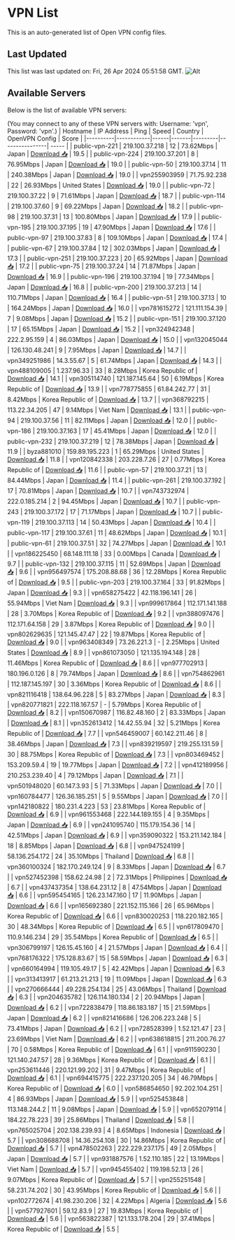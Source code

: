 # VPN List

This is an auto-generated list of Open VPN config files.

## Last Updated

This list was last updated on: Fri, 26 Apr 2024 05:51:58 GMT.
![Alt](https://repobeats.axiom.co/api/embed/186b98318ef1479477931607c1ad7d823f12451f.svg "Repobeats analytics image")

## Available Servers

Below is the list of available VPN servers:

(You may connect to any of these VPN servers with: Username: 'vpn', Password: 'vpn'.)
| Hostname | IP Address | Ping | Speed | Country | OpenVPN Config | Score |
|----------|------------|------|-------|---------|----------------| ----- |
| public-vpn-221 | 219.100.37.218 | 12 | 73.62Mbps | Japan | [Download 📥](./configs/server_0_JP.ovpn) | 19.5 |
| public-vpn-224 | 219.100.37.201 | 8 | 76.95Mbps | Japan | [Download 📥](./configs/server_1_JP.ovpn) | 19.0 |
| public-vpn-50 | 219.100.37.14 | 11 | 240.38Mbps | Japan | [Download 📥](./configs/server_2_JP.ovpn) | 19.0 |
| vpn255903959 | 71.75.92.238 | 22 | 26.93Mbps | United States | [Download 📥](./configs/server_3_US.ovpn) | 19.0 |
| public-vpn-72 | 219.100.37.22 | 9 | 71.61Mbps | Japan | [Download 📥](./configs/server_4_JP.ovpn) | 18.7 |
| public-vpn-114 | 219.100.37.60 | 9 | 69.22Mbps | Japan | [Download 📥](./configs/server_5_JP.ovpn) | 18.2 |
| public-vpn-98 | 219.100.37.31 | 13 | 100.80Mbps | Japan | [Download 📥](./configs/server_6_JP.ovpn) | 17.9 |
| public-vpn-195 | 219.100.37.195 | 19 | 47.90Mbps | Japan | [Download 📥](./configs/server_7_JP.ovpn) | 17.6 |
| public-vpn-97 | 219.100.37.83 | 8 | 109.10Mbps | Japan | [Download 📥](./configs/server_8_JP.ovpn) | 17.4 |
| public-vpn-67 | 219.100.37.84 | 12 | 302.03Mbps | Japan | [Download 📥](./configs/server_9_JP.ovpn) | 17.3 |
| public-vpn-251 | 219.100.37.223 | 20 | 65.92Mbps | Japan | [Download 📥](./configs/server_10_JP.ovpn) | 17.2 |
| public-vpn-75 | 219.100.37.24 | 14 | 71.87Mbps | Japan | [Download 📥](./configs/server_11_JP.ovpn) | 16.9 |
| public-vpn-196 | 219.100.37.194 | 19 | 77.34Mbps | Japan | [Download 📥](./configs/server_12_JP.ovpn) | 16.8 |
| public-vpn-200 | 219.100.37.213 | 14 | 110.71Mbps | Japan | [Download 📥](./configs/server_13_JP.ovpn) | 16.4 |
| public-vpn-51 | 219.100.37.13 | 10 | 164.24Mbps | Japan | [Download 📥](./configs/server_14_JP.ovpn) | 16.0 |
| vpn781615272 | 121.111.154.39 | 7 | 9.08Mbps | Japan | [Download 📥](./configs/server_15_JP.ovpn) | 15.2 |
| public-vpn-151 | 219.100.37.120 | 17 | 65.15Mbps | Japan | [Download 📥](./configs/server_16_JP.ovpn) | 15.2 |
| vpn324942348 | 222.2.95.159 | 4 | 86.03Mbps | Japan | [Download 📥](./configs/server_17_JP.ovpn) | 15.0 |
| vpn132045044 | 126.130.48.241 | 9 | 7.95Mbps | Japan | [Download 📥](./configs/server_18_JP.ovpn) | 14.7 |
| vpn349251986 | 14.3.55.67 | 5 | 61.74Mbps | Japan | [Download 📥](./configs/server_19_JP.ovpn) | 14.3 |
| vpn488109005 | 1.237.96.33 | 33 | 8.28Mbps | Korea Republic of | [Download 📥](./configs/server_20_KR.ovpn) | 14.1 |
| vpn305114740 | 121.187.145.64 | 50 | 6.19Mbps | Korea Republic of | [Download 📥](./configs/server_21_KR.ovpn) | 13.9 |
| vpn778775855 | 61.84.242.77 | 31 | 8.42Mbps | Korea Republic of | [Download 📥](./configs/server_22_KR.ovpn) | 13.7 |
| vpn368792215 | 113.22.34.205 | 47 | 9.14Mbps | Viet Nam | [Download 📥](./configs/server_23_VN.ovpn) | 13.1 |
| public-vpn-94 | 219.100.37.56 | 11 | 82.11Mbps | Japan | [Download 📥](./configs/server_24_JP.ovpn) | 12.0 |
| public-vpn-186 | 219.100.37.163 | 17 | 45.41Mbps | Japan | [Download 📥](./configs/server_25_JP.ovpn) | 12.0 |
| public-vpn-232 | 219.100.37.219 | 12 | 78.38Mbps | Japan | [Download 📥](./configs/server_26_JP.ovpn) | 11.9 |
| byza881010 | 159.89.195.223 | 1 | 65.29Mbps | United States | [Download 📥](./configs/server_27_US.ovpn) | 11.8 |
| vpn120842338 | 203.228.7.26 | 27 | 0.77Mbps | Korea Republic of | [Download 📥](./configs/server_28_KR.ovpn) | 11.6 |
| public-vpn-57 | 219.100.37.21 | 13 | 84.44Mbps | Japan | [Download 📥](./configs/server_29_JP.ovpn) | 11.4 |
| public-vpn-261 | 219.100.37.192 | 17 | 70.81Mbps | Japan | [Download 📥](./configs/server_30_JP.ovpn) | 10.7 |
| vpn743732974 | 222.0.185.214 | 2 | 94.45Mbps | Japan | [Download 📥](./configs/server_31_JP.ovpn) | 10.7 |
| public-vpn-243 | 219.100.37.172 | 17 | 71.17Mbps | Japan | [Download 📥](./configs/server_32_JP.ovpn) | 10.7 |
| public-vpn-119 | 219.100.37.113 | 14 | 50.43Mbps | Japan | [Download 📥](./configs/server_33_JP.ovpn) | 10.4 |
| public-vpn-117 | 219.100.37.61 | 11 | 48.62Mbps | Japan | [Download 📥](./configs/server_34_JP.ovpn) | 10.1 |
| public-vpn-61 | 219.100.37.51 | 32 | 74.27Mbps | Japan | [Download 📥](./configs/server_35_JP.ovpn) | 10.1 |
| vpn186225450 | 68.148.111.18 | 33 | 0.00Mbps | Canada | [Download 📥](./configs/server_36_CA.ovpn) | 9.7 |
| public-vpn-132 | 219.100.37.115 | 11 | 52.69Mbps | Japan | [Download 📥](./configs/server_37_JP.ovpn) | 9.6 |
| vpn956497574 | 175.208.88.68 | 36 | 12.28Mbps | Korea Republic of | [Download 📥](./configs/server_38_KR.ovpn) | 9.5 |
| public-vpn-203 | 219.100.37.164 | 33 | 91.82Mbps | Japan | [Download 📥](./configs/server_39_JP.ovpn) | 9.3 |
| vpn658275422 | 42.118.196.141 | 26 | 55.94Mbps | Viet Nam | [Download 📥](./configs/server_40_VN.ovpn) | 9.3 |
| vpn999617864 | 112.171.141.188 | 28 | 3.70Mbps | Korea Republic of | [Download 📥](./configs/server_41_KR.ovpn) | 9.2 |
| vpn388097476 | 112.171.64.158 | 29 | 3.87Mbps | Korea Republic of | [Download 📥](./configs/server_42_KR.ovpn) | 9.0 |
| vpn802629635 | 121.145.47.47 | 22 | 19.87Mbps | Korea Republic of | [Download 📥](./configs/server_43_KR.ovpn) | 9.0 |
| vpn963408349 | 73.26.221.3 | - | 2.25Mbps | United States | [Download 📥](./configs/server_44_US.ovpn) | 8.9 |
| vpn861073050 | 121.135.194.148 | 28 | 11.46Mbps | Korea Republic of | [Download 📥](./configs/server_45_KR.ovpn) | 8.6 |
| vpn977702913 | 180.196.0.126 | 8 | 79.74Mbps | Japan | [Download 📥](./configs/server_46_JP.ovpn) | 8.6 |
| vpn754862961 | 112.187.145.197 | 30 | 3.36Mbps | Korea Republic of | [Download 📥](./configs/server_47_KR.ovpn) | 8.6 |
| vpn821116418 | 138.64.96.228 | 5 | 83.27Mbps | Japan | [Download 📥](./configs/server_48_JP.ovpn) | 8.3 |
| vpn820771821 | 222.118.167.57 | - | 5.79Mbps | Korea Republic of | [Download 📥](./configs/server_49_KR.ovpn) | 8.2 |
| vpn150670987 | 116.82.48.160 | 2 | 83.33Mbps | Japan | [Download 📥](./configs/server_50_JP.ovpn) | 8.1 |
| vpn352613412 | 14.42.55.94 | 32 | 5.21Mbps | Korea Republic of | [Download 📥](./configs/server_51_KR.ovpn) | 7.7 |
| vpn546459007 | 60.142.211.46 | 8 | 38.46Mbps | Japan | [Download 📥](./configs/server_52_JP.ovpn) | 7.3 |
| vpn839219597 | 219.255.131.59 | 30 | 88.75Mbps | Korea Republic of | [Download 📥](./configs/server_53_KR.ovpn) | 7.3 |
| vpn803469452 | 153.209.59.4 | 19 | 19.77Mbps | Japan | [Download 📥](./configs/server_54_JP.ovpn) | 7.2 |
| vpn412189956 | 210.253.239.40 | 4 | 79.12Mbps | Japan | [Download 📥](./configs/server_55_JP.ovpn) | 7.1 |
| vpn501948020 | 60.147.3.93 | 5 | 71.33Mbps | Japan | [Download 📥](./configs/server_56_JP.ovpn) | 7.0 |
| vpn160784477 | 126.36.185.251 | 5 | 9.55Mbps | Japan | [Download 📥](./configs/server_57_JP.ovpn) | 7.0 |
| vpn142180822 | 180.231.4.223 | 53 | 23.81Mbps | Korea Republic of | [Download 📥](./configs/server_58_KR.ovpn) | 6.9 |
| vpn961553468 | 222.144.189.155 | 4 | 9.35Mbps | Japan | [Download 📥](./configs/server_59_JP.ovpn) | 6.9 |
| vpn241095740 | 115.179.154.36 | 14 | 42.51Mbps | Japan | [Download 📥](./configs/server_60_JP.ovpn) | 6.9 |
| vpn359090322 | 153.211.142.184 | 18 | 8.85Mbps | Japan | [Download 📥](./configs/server_61_JP.ovpn) | 6.8 |
| vpn947524199 | 58.136.254.172 | 24 | 35.10Mbps | Thailand | [Download 📥](./configs/server_62_TH.ovpn) | 6.8 |
| vpn360100324 | 182.170.249.124 | 9 | 8.33Mbps | Japan | [Download 📥](./configs/server_63_JP.ovpn) | 6.7 |
| vpn527452398 | 158.62.24.98 | 2 | 72.31Mbps | Philippines | [Download 📥](./configs/server_64_PH.ovpn) | 6.7 |
| vpn437437354 | 138.64.231.12 | 8 | 47.54Mbps | Japan | [Download 📥](./configs/server_65_JP.ovpn) | 6.6 |
| vpn595454165 | 126.23.147.160 | 17 | 11.90Mbps | Japan | [Download 📥](./configs/server_66_JP.ovpn) | 6.6 |
| vpn165692380 | 221.152.115.166 | 26 | 65.96Mbps | Korea Republic of | [Download 📥](./configs/server_67_KR.ovpn) | 6.6 |
| vpn830020253 | 118.220.182.165 | 30 | 48.34Mbps | Korea Republic of | [Download 📥](./configs/server_68_KR.ovpn) | 6.5 |
| vpn617809470 | 110.9.146.234 | 29 | 35.54Mbps | Korea Republic of | [Download 📥](./configs/server_69_KR.ovpn) | 6.5 |
| vpn306799197 | 126.15.45.160 | 4 | 21.57Mbps | Japan | [Download 📥](./configs/server_70_JP.ovpn) | 6.4 |
| vpn768176322 | 175.128.83.67 | 15 | 58.59Mbps | Japan | [Download 📥](./configs/server_71_JP.ovpn) | 6.3 |
| vpn660164994 | 119.105.49.17 | 5 | 42.42Mbps | Japan | [Download 📥](./configs/server_72_JP.ovpn) | 6.3 |
| vpn313413917 | 61.213.21.213 | 19 | 11.09Mbps | Japan | [Download 📥](./configs/server_73_JP.ovpn) | 6.3 |
| vpn270666444 | 49.228.254.134 | 25 | 43.06Mbps | Thailand | [Download 📥](./configs/server_74_TH.ovpn) | 6.3 |
| vpn204635782 | 126.114.180.134 | 2 | 20.94Mbps | Japan | [Download 📥](./configs/server_75_JP.ovpn) | 6.2 |
| vpn722838479 | 118.86.183.187 | 15 | 21.59Mbps | Japan | [Download 📥](./configs/server_76_JP.ovpn) | 6.2 |
| vpn821416686 | 126.206.223.248 | 5 | 73.41Mbps | Japan | [Download 📥](./configs/server_77_JP.ovpn) | 6.2 |
| vpn728528399 | 1.52.121.47 | 23 | 23.69Mbps | Viet Nam | [Download 📥](./configs/server_78_VN.ovpn) | 6.2 |
| vpn638618815 | 211.200.76.27 | 70 | 0.58Mbps | Korea Republic of | [Download 📥](./configs/server_79_KR.ovpn) | 6.1 |
| vpn911590230 | 121.140.247.57 | 28 | 9.36Mbps | Korea Republic of | [Download 📥](./configs/server_80_KR.ovpn) | 6.1 |
| vpn253611446 | 220.121.99.202 | 31 | 9.47Mbps | Korea Republic of | [Download 📥](./configs/server_81_KR.ovpn) | 6.1 |
| vpn694415775 | 222.237.120.205 | 34 | 46.79Mbps | Korea Republic of | [Download 📥](./configs/server_82_KR.ovpn) | 6.0 |
| vpn586854650 | 92.202.104.251 | 4 | 86.93Mbps | Japan | [Download 📥](./configs/server_83_JP.ovpn) | 5.9 |
| vpn525453848 | 113.148.244.2 | 11 | 9.08Mbps | Japan | [Download 📥](./configs/server_84_JP.ovpn) | 5.9 |
| vpn652079114 | 184.22.78.223 | 39 | 25.86Mbps | Thailand | [Download 📥](./configs/server_85_TH.ovpn) | 5.8 |
| vpn765025704 | 202.138.239.93 | 4 | 8.65Mbps | Indonesia | [Download 📥](./configs/server_86_ID.ovpn) | 5.7 |
| vpn308688708 | 14.36.254.108 | 30 | 14.86Mbps | Korea Republic of | [Download 📥](./configs/server_87_KR.ovpn) | 5.7 |
| vpn478502263 | 222.229.237.175 | 49 | 2.05Mbps | Japan | [Download 📥](./configs/server_88_JP.ovpn) | 5.7 |
| vpn931887576 | 1.52.110.185 | 22 | 13.19Mbps | Viet Nam | [Download 📥](./configs/server_89_VN.ovpn) | 5.7 |
| vpn945455402 | 119.198.52.13 | 26 | 9.07Mbps | Korea Republic of | [Download 📥](./configs/server_90_KR.ovpn) | 5.7 |
| vpn255251548 | 58.231.74.202 | 30 | 43.95Mbps | Korea Republic of | [Download 📥](./configs/server_91_KR.ovpn) | 5.6 |
| vpn102772674 | 41.98.230.206 | 32 | 4.22Mbps | Algeria | [Download 📥](./configs/server_92_DZ.ovpn) | 5.6 |
| vpn577927601 | 59.12.83.9 | 27 | 19.83Mbps | Korea Republic of | [Download 📥](./configs/server_93_KR.ovpn) | 5.6 |
| vpn563822387 | 121.133.178.204 | 29 | 37.41Mbps | Korea Republic of | [Download 📥](./configs/server_94_KR.ovpn) | 5.5 |
